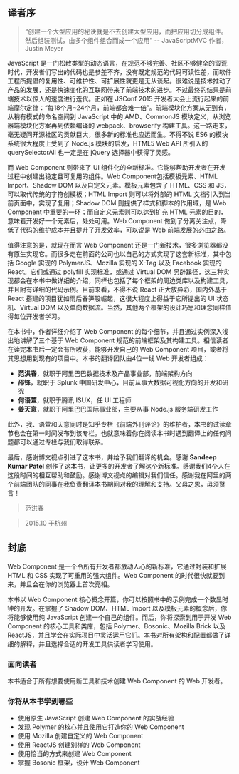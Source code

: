 ## 译者序>“创建一个大型应用的秘诀就是不去创建大型应用，而把应用切分成组件。然后组装测试，由多个组件组合而成一个应用”-- JavaScriptMVC 作者，Justin Meyer
JavaScript 是一门松散类型的动态语言，在规范不够完善、社区不够健全的蛮荒时代，开发者们写出的代码也是参差不齐，没有既定规范的代码可读性差，而软件工程所提倡的复用性、可维护性、可扩展性就更是无从谈起。很难说是技术推动了产品的发展，还是快速变化的互联网带来了前端技术的进步。不过最终的结果是前端技术以惊人的速度进行迭代。正如在 JSConf 2015 开发者大会上流行起来的前端摩尔定律：“每18个月~24个月，前端都会难一倍”。前端模块化方案从无到有，从稍有模式的命名空间到 JavaScript 中的 AMD、CommonJS 模块定义，从浏览器端模块化方案再到依赖编译的 webpack、browserify 构建工具。这一路走来，毫无疑问开源社区的贡献巨大，很多新的标准也应运而生。不得不说 ES6 的模块系统很大程度上受到了 Node.js 模块的启发，HTML5 Web API 所引入的 querySelectorAll 也一定是在 jQuery 选择器中获得了灵感。而 Web Component 则带来了 UI 组件化的全新标准。它能够帮助开发者在开发过程中创建出稳定且可复用的组件。Web Component包括模板元素、HTML Import、Shadow DOM 以及自定义元素。模板元素包含了 HTML、CSS 和 JS，可以取代传统的字符创模板；HTML Import 则可以将外部的 HTML 文档引入到当前页面中，实现了复用；Shadow DOM 则提供了样式和脚本的作用域，是 Web Component 中重要的一环；而自定义元素则可以达到扩充 HTML 元素的目的，意味着开发好一个元素后，处处可用。Web Component 做到了分离关注点，降低了代码的维护成本并且提升了开发效率，可以说是 Web 前端发展的必由之路。
值得注意的是，就现在而言 Web Component 还是一门新技术，很多浏览器都没有原生实现它。而很多走在前面的公司也以自己的方式实现了这套新标准，其中包括 Google 实现的 PolymerJS、Mozilla 实现的 X-Tag 以及 Facebook 实现的 React。它们或通过 polyfill 实现标准，或通过 Virtual DOM 另辟蹊径，这三种实现都会在本书中做详细的介绍，同样也包括了每个框架的周边类库以及构建工具，并且附有详细的代码示例。目前来看，不得不说 React 正大放异彩，国内外基于 React 搭建的项目犹如雨后春笋般崛起，这很大程度上得益于它所提出的 UI 状态机、Virtual DOM 以及单向数据流。当然，其他两个框架的设计巧思和理念同样值得每位开发者学习。在本书中，作者详细介绍了 Web Component 的每个细节，并且通过实例深入浅出地讲解了三个基于 Web Component 规范的前端框架及其构建工具。相信读者在读完本书后一定会有所收获，能够开发自己的 Web Component 项目，或者将其思想用到现有的项目中。本书的翻译团队由4位一线 Web 开发者组成：
- **范洪春**，就职于阿里巴巴数据技术及产品事业部，前端架构方向
- **邵锋**，就职于 Splunk 中国研发中心，目前从事大数据可视化方向的开发和研究- **何语萱**，就职于腾讯 ISUX，任 UI 工程师- **姜天意**，就职于阿里巴巴国际事业部，主要从事 Node.js 服务端研发工作
此外，我、语萱和天意同时是知乎专栏《前端外刊评论》的维护者，本书的试读章节也会在第一时间发布到该专栏。也就意味着你在阅读本书时遇到翻译上的任何问题都可以通过专栏与我们取得联系。最后，感谢博文视点引进了这本书，并给予我们翻译的机会。感谢 **Sandeep Kumar Patel** 创作了这本书，让更多的开发者了解这个新标准。感谢我们4个人在这段时间的相互帮助和鼓励。感谢博文视点的编辑对我们信任。感谢我在阿里的两个前端团队的同事在我负责翻译本书期间对我的理解和支持。父母之恩，毋须赘言！>范洪春
>2015.10 于杭州
## 封底
Web Component 是一个令所有开发者都激动人心的新标准，它通过封装和扩展 HTML 和 CSS 实现了可重用的强大组件。Web Component 的时代很快就要到来，并且会在你的浏览器上首次亮相。
本书以 Web Component 核心概念开篇，你可以按照书中的示例完成一个数显时钟的开发。在掌握了 Shadow DOM、HTML Import 以及模板元素的概念后，你将能够使用纯 JavaScript 创建一个自己的组件。而后，你将探索到用于开发 Web Component 的核心工具和类库，包括 Polymer、Bosonic、Mozilla Brick 以及 ReactJS，并且学会在实际项目中灵活运用它们。本书对所有架构和配置都做了详细的解释，并且选择合适的开发工具供读者学习使用。
### 面向读者
本书适合于所有想要使用新工具和技术创建 Web Component 的 Web 开发者。
### 你将从本书学到哪些
- 使用原生 JavaScript 创建 Web Component 的实战经验
- 发现 Polymer 的核心并且使用它打造你的 Web Component
- 使用 Mozilla 创建自定义的 Web Component
- 使用 ReactJS 创建别样的 Web Component
- 使用恰当的方式来创建 Web Component
- 掌握 Bosonic 框架，设计 Web Component
